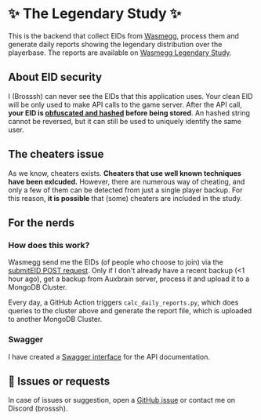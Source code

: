 # ✨ The Legendary Study ✨

This is the backend that collect EIDs from [Wasmegg](https://wasmegg-carpet.netlify.app/), process them and generate daily reports showing the legendary distribution over the playerbase. The reports are available on [Wasmegg Legendary Study](https://wasmegg-carpet.netlify.app/legendary-study/).  

## About EID security

I (Brosssh) can never see the EIDs that this application uses. Your clean EID will be only used to make API calls to the game server. After the API call, **your EID is [obfuscated and hashed](https://github.com/Brosssh/legendary-study-3.0/blob/main/backend/utility.py#L22) before being stored**. An hashed string cannot be reversed, but it can still be used to uniquely identify the same user.

## The cheaters issue

As we know, cheaters exists. **Cheaters that use well known techniques have been exlcuded.** However, there are numerous way of cheating, and only a few of them can be detected from just a single player backup. For this reason, **it is possible** that (some) cheaters are included in the study.  

## For the nerds

### How does this work?

Wasmegg send me the EIDs (of people who choose to join) via the [submitEID POST request](https://legendary-study-3-0.vercel.app/apidocs/#/default/post_submitEID). Only if I don't already have a recent backup (<1 hour ago), get a backup from Auxbrain server, process it and upload it to a MongoDB Cluster.

Every day, a GitHub Action triggers `calc_daily_reports.py`, which does queries to the cluster above and generate the report file, which is uploaded to another MongoDB Cluster.

### Swagger

I have created a [Swagger interface](https://legendary-study-3-0.vercel.app/apidocs/) for the API documentation. 

## 📙 Issues or requests
In case of issues or suggestion, open a [GitHub issue](https://github.com/Brosssh/legendary-study-3.0/issues/new?template=Blank+issue) or contact me on Discord (brosssh). 
